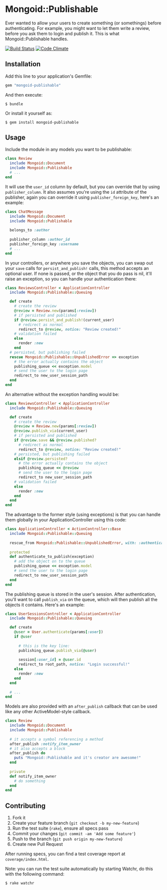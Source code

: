 # Mongoid::Publishable

Ever wanted to allow your users to create something (or somethings) before authenticating. For example, you might want to let them write a review, before you ask them to login and publish it. This is what Mongoid::Publishable handles.

[![Build Status][2]][1] [![Code Climate][3]][4]

  [1]: http://travis-ci.org/ryantownsend/mongoid-publishable
  [2]: https://secure.travis-ci.org/ryantownsend/mongoid-publishable.png?branch=master
  [3]: https://codeclimate.com/badge.png
  [4]: https://codeclimate.com/github/ryantownsend/mongoid-publishable

## Installation

Add this line to your application's Gemfile:

```ruby
gem "mongoid-publishable"
```

And then execute:

    $ bundle

Or install it yourself as:

    $ gem install mongoid-publishable

## Usage

Include the module in any models you want to be publishable:

```ruby
class Review
  include Mongoid::Document
  include Mongoid::Publishable
  # ...
end
```

It will use the `user_id` column by default, but you can override that by using `publisher_column`. It also assumes you're using the `id` attribute of the publisher, again you can override it using `publisher_foreign_key`, here's an example:

```ruby
class ChatMessage
  include Mongoid::Document
  include Mongoid::Publishable
  
  belongs_to :author
 
  publisher_column :author_id
  publisher_foreign_key :username
  # ...
end
```

In your controllers, or anywhere you save the objects, you can swap out your `save` calls for `persist_and_publish!` calls, this method accepts an optional user. If none is passed, or the object that you do pass is nil, it'll raise an exception, so you can handle your authentication there:

```ruby
class ReviewsController < ApplicationController
  include Mongoid::Publishable::Queuing

  def create
    # create the review
    @review = Review.new(params[:review])
    # if persisted and published
    if @review.persist_and_publish!(current_user)
      # redirect as normal
      redirect_to @review, notice: "Review created!"
    # validation failed
    else
      render :new
    end
  # persisted, but publishing failed
  rescue Mongoid::Publishable::UnpublishedError => exception
    # the error actually contains the object
    publishing_queue << exception.model
    # send the user to the login page
    redirect_to new_user_session_path
  end
end
```

An alternative without the exception handling would be:

```ruby
class ReviewsController < ApplicationController
  include Mongoid::Publishable::Queuing

  def create
    # create the review
    @review = Review.new(params[:review])
    @review.publish_via(current_user)
    # if persisted and published
    if @review.save && @review.published?
      # redirect as normal
      redirect_to @review, notice: "Review created!"
    # persisted, but publishing failed
    elsif @review.persisted?
      # the error actually contains the object
      publishing_queue << @review
      # send the user to the login page
      redirect_to new_user_session_path
    # validation failed
    else
      render :new
    end
  end
end
```
   
The advantage to the former style (using exceptions) is that you can handle them globally in your ApplicationController using this code:

```ruby
class ApplicationController < ActionController::Base
  include Mongoid::Publishable::Queuing
  
  rescue_from Mongoid::Publishable::UnpublishedError, with: :authenticate_to_publish
  
  protected
  def authenticate_to_publish(exception)
    # add the object on to the queue
    publishing_queue << exception.model
    # send the user to the login page
    redirect_to new_user_session_path
  end
end
```

The publishing queue is stored in the user's session. After authentication, you'll want to call `publish_via` on the queue, which will then publish all the objects it contains. Here's an example:

```ruby
class UserSessionsController < ApplicationController
  include Mongoid::Publishable::Queuing

  def create
    @user = User.authenticate(params[:user])
    if @user
      
      # this is the key line:
      publishing_queue.publish_via(@user)
      
      session[:user_id] = @user.id
      redirect_to root_path, notice: "Login successful!"
    else
      render :new
    end
  end
  
  # ...
end
```

Models are also provided with an `after_publish` callback that can be used like any other ActiveModel-style callback.

```ruby
class Review
  include Mongoid::Document
  include Mongoid::Publishable
  
  # it accepts a symbol referencing a method
  after_publish :notify_item_owner
  # it also accepts a block
  after_publish do
    puts "Mongoid::Publishable and it's creator are awesome!"
  end
  
  private
  def notify_item_owner
    # do something
  end
end
```

## Contributing

1. Fork it
2. Create your feature branch (`git checkout -b my-new-feature`)
3. Run the test suite (`rake`), ensure all specs pass
4. Commit your changes (`git commit -am 'Add some feature'`)
5. Push to the branch (`git push origin my-new-feature`)
6. Create new Pull Request

After running specs, you can find a test coverage report at `coverage/index.html`.

Note: you can run the test suite automatically by starting Watchr, do this with the following command:

    $ rake watchr
